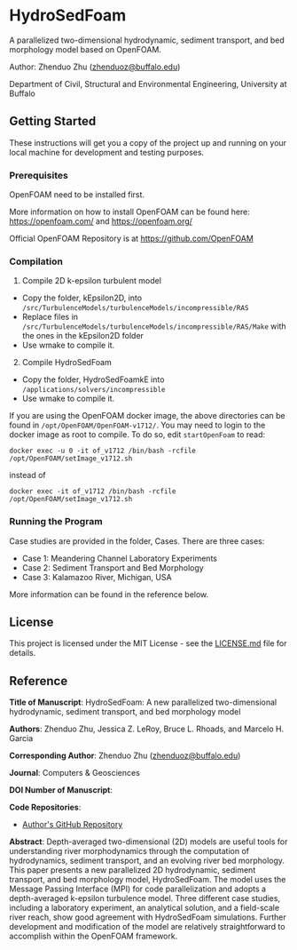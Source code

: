 # HydroSedFoam
A parallelized two-dimensional hydrodynamic, sediment transport, and bed morphology model based on OpenFOAM.

Author: Zhenduo Zhu (zhenduoz@buffalo.edu)

Department of Civil, Structural and Environmental Engineering, University at Buffalo




## Getting Started

These instructions will get you a copy of the project up and running on your local machine for development and testing purposes.

### Prerequisites

OpenFOAM need to be installed first. 

More information on how to install OpenFOAM can be found here: https://openfoam.com/ and https://openfoam.org/

Official OpenFOAM Repository is at https://github.com/OpenFOAM

### Compilation

1. Compile 2D k-epsilon turbulent model

 * Copy the folder, kEpsilon2D, into `/src/TurbulenceModels/turbulenceModels/incompressible/RAS`
 * Replace files in `/src/TurbulenceModels/turbulenceModels/incompressible/RAS/Make` with the ones in the kEpsilon2D folder
 * Use wmake to compile it.

2. Compile HydroSedFoam

 * Copy the folder, HydroSedFoamkE into `/applications/solvers/incompressible`
 * Use wmake to compile it.

If you are using the OpenFOAM docker image, the above directories can be found in `/opt/OpenFOAM/OpenFOAM-v1712/`. You may need to login to the docker image as root to compile. To do so, edit `startOpenFoam` to read:

    docker exec -u 0 -it of_v1712 /bin/bash -rcfile /opt/OpenFOAM/setImage_v1712.sh
    
instead of

    docker exec -it of_v1712 /bin/bash -rcfile /opt/OpenFOAM/setImage_v1712.sh


### Running the Program


Case studies are provided in the folder, Cases. There are three cases:

 * Case 1: Meandering Channel Laboratory Experiments
 * Case 2: Sediment Transport and Bed Morphology
 * Case 3: Kalamazoo River, Michigan, USA

More information can be found in the reference below.



## License

This project is licensed under the MIT License - see the [LICENSE.md](LICENSE.md) file for details.


## Reference

**Title of Manuscript**:
HydroSedFoam: A new parallelized two-dimensional hydrodynamic, sediment transport, and bed morphology model

**Authors**: Zhenduo Zhu, Jessica Z. LeRoy, Bruce L. Rhoads, and Marcelo H. Garcia

**Corresponding Author**: Zhenduo Zhu (zhenduoz@buffalo.edu)

**Journal**: Computers & Geosciences

**DOI Number of Manuscript**: 

**Code Repositories**:
 * [Author's GitHub Repository](https://github.com/ZhenduoZhu/HydroSedFoam)

**Abstract**: Depth-averaged two-dimensional (2D) models are useful tools for understanding river morphodynamics through the computation of hydrodynamics, sediment transport, and an evolving river bed morphology. This paper presents a new parallelized 2D hydrodynamic, sediment transport, and bed morphology model, HydroSedFoam. The model uses the Message Passing Interface (MPI) for code parallelization and adopts a depth-averaged k-epsilon turbulence model. Three different case studies, including a laboratory experiment, an analytical solution, and a field-scale river reach, show good agreement with HydroSedFoam simulations. Further development and modification of the model are relatively straightforward to accomplish within the OpenFOAM framework.
